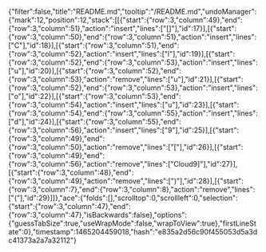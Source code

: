 {"filter":false,"title":"README.md","tooltip":"/README.md","undoManager":{"mark":12,"position":12,"stack":[[{"start":{"row":3,"column":49},"end":{"row":3,"column":51},"action":"insert","lines":["[]"],"id":17}],[{"start":{"row":3,"column":50},"end":{"row":3,"column":51},"action":"insert","lines":["C"],"id":18}],[{"start":{"row":3,"column":51},"end":{"row":3,"column":52},"action":"insert","lines":["l"],"id":19}],[{"start":{"row":3,"column":52},"end":{"row":3,"column":53},"action":"insert","lines":["u"],"id":20}],[{"start":{"row":3,"column":52},"end":{"row":3,"column":53},"action":"remove","lines":["u"],"id":21}],[{"start":{"row":3,"column":52},"end":{"row":3,"column":53},"action":"insert","lines":["o"],"id":22}],[{"start":{"row":3,"column":53},"end":{"row":3,"column":54},"action":"insert","lines":["u"],"id":23}],[{"start":{"row":3,"column":54},"end":{"row":3,"column":55},"action":"insert","lines":["d"],"id":24}],[{"start":{"row":3,"column":55},"end":{"row":3,"column":56},"action":"insert","lines":["9"],"id":25}],[{"start":{"row":3,"column":49},"end":{"row":3,"column":50},"action":"remove","lines":["["],"id":26}],[{"start":{"row":3,"column":49},"end":{"row":3,"column":56},"action":"remove","lines":["Cloud9]"],"id":27}],[{"start":{"row":3,"column":48},"end":{"row":3,"column":49},"action":"remove","lines":[")"],"id":28}],[{"start":{"row":3,"column":7},"end":{"row":3,"column":8},"action":"remove","lines":["("],"id":29}]]},"ace":{"folds":[],"scrolltop":0,"scrollleft":0,"selection":{"start":{"row":3,"column":47},"end":{"row":3,"column":47},"isBackwards":false},"options":{"guessTabSize":true,"useWrapMode":false,"wrapToView":true},"firstLineState":0},"timestamp":1465204459018,"hash":"e835a2d56c90f455053d5a3dc41373a2a7a32112"}